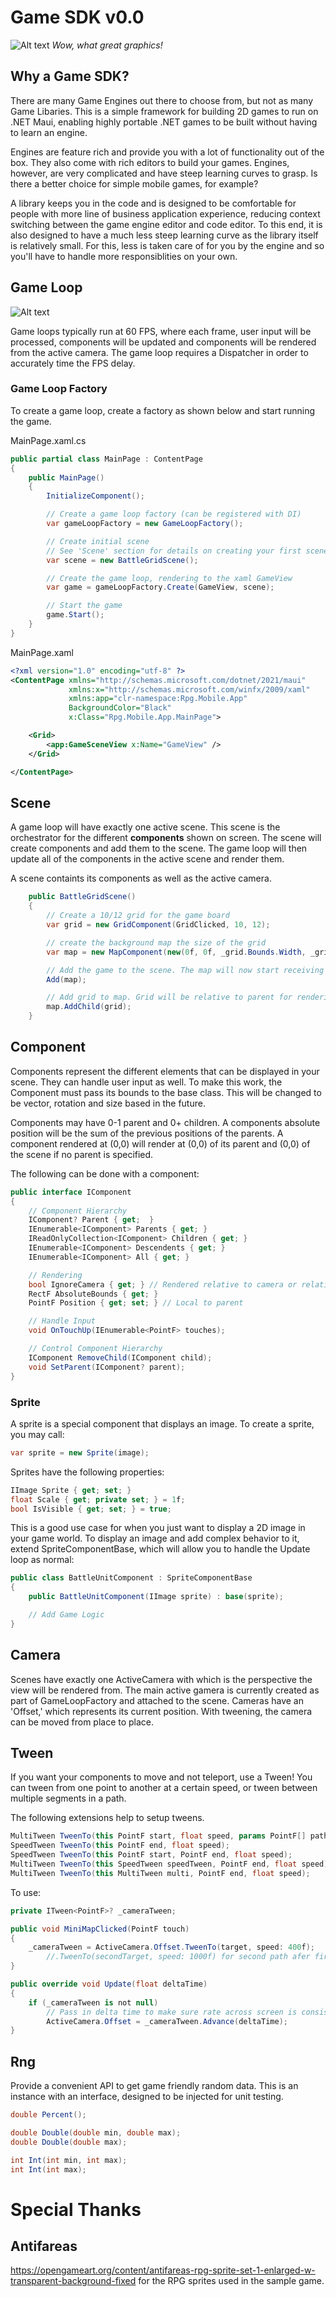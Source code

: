 # Game SDK v0.0

![Alt text](screenshot01.png)
_Wow, what great graphics!_

## Why a Game SDK?

There are many Game Engines out there to choose from, but not as many Game Libaries. This is a simple framework for building 2D games to run on .NET Maui, enabling highly portable .NET games to be built without having to learn an engine.

Engines are feature rich and provide you with a lot of functionality out of the box. They also come with rich editors to build your games. Engines, however, are very complicated and have steep learning curves to grasp. Is there a better choice for simple mobile games, for example?

A library keeps you in the code and is designed to be comfortable for people with more line of business application experience, reducing context switching between the game engine editor and code editor. To this end, it is also designed to have a much less steep learning curve as the library itself is relatively small. For this, less is taken care of for you by the engine and so you'll have to handle more responsiblities on your own.

## Game Loop

![Alt text](gameloop.png)

Game loops typically run at 60 FPS, where each frame, user input will be processed, components will be updated and components will be rendered from the active camera. The game loop requires a Dispatcher in order to accurately time the FPS delay.

### Game Loop Factory

To create a game loop, create a factory as shown below and start running the game.

MainPage.xaml.cs
``` csharp
public partial class MainPage : ContentPage
{
    public MainPage()
    {
        InitializeComponent();

        // Create a game loop factory (can be registered with DI)
        var gameLoopFactory = new GameLoopFactory();

        // Create initial scene
        // See 'Scene' section for details on creating your first scene
        var scene = new BattleGridScene();

        // Create the game loop, rendering to the xaml GameView
        var game = gameLoopFactory.Create(GameView, scene);

        // Start the game
        game.Start();
    }
}
```

MainPage.xaml
``` xml
<?xml version="1.0" encoding="utf-8" ?>
<ContentPage xmlns="http://schemas.microsoft.com/dotnet/2021/maui"
             xmlns:x="http://schemas.microsoft.com/winfx/2009/xaml"
             xmlns:app="clr-namespace:Rpg.Mobile.App"
             BackgroundColor="Black"
             x:Class="Rpg.Mobile.App.MainPage">

    <Grid>
        <app:GameSceneView x:Name="GameView" />
    </Grid>

</ContentPage>
```

## Scene

A game loop will have exactly one active scene. This scene is the orchestrator for the different __components__ shown on screen. The scene will create components and add them to the scene. The game loop will then update all of the components in the active scene and render them.

A scene containts its components as well as the active camera.

``` csharp
    public BattleGridScene()
    {
        // Create a 10/12 grid for the game board
        var grid = new GridComponent(GridClicked, 10, 12);

        // create the background map the size of the grid
        var map = new MapComponent(new(0f, 0f, _grid.Bounds.Width, _grid.Bounds.Height));

        // Add the game to the scene. The map will now start receiving updates and render requests
        Add(map);

        // Add grid to map. Grid will be relative to parent for rendering and hit detection.
        map.AddChild(grid);
    }
```

## Component

Components represent the different elements that can be displayed in your scene. They can handle user input as well. To make this work, the Component must pass its bounds to the base class. This will be changed to be vector, rotation and size based in the future.

Components may have 0-1 parent and 0+ children. A components absolute position will be the sum of the previous positions of the parents. A component rendered at (0,0) will render at (0,0) of its parent and (0,0) of the scene if no parent is specified.

The following can be done with a component:
``` csharp
public interface IComponent
{
    // Component Hierarchy
    IComponent? Parent { get;  }
    IEnumerable<IComponent> Parents { get; }
    IReadOnlyCollection<IComponent> Children { get; }
    IEnumerable<IComponent> Descendents { get; }
    IEnumerable<IComponent> All { get; }

    // Rendering
    bool IgnoreCamera { get; } // Rendered relative to camera or relative to screen
    RectF AbsoluteBounds { get; }
    PointF Position { get; set; } // Local to parent

    // Handle Input
    void OnTouchUp(IEnumerable<PointF> touches);

    // Control Component Hierarchy
    IComponent RemoveChild(IComponent child);
    void SetParent(IComponent? parent);
}
```

### Sprite

A sprite is a special component that displays an image. To create a sprite, you may call:

``` csharp
var sprite = new Sprite(image);
```

Sprites have the following properties:
``` csharp 
IImage Sprite { get; set; }
float Scale { get; private set; } = 1f;
bool IsVisible { get; set; } = true;
```

This is a good use case for when you just want to display a 2D image in your game world. To display an image and add complex behavior to it, extend SpriteComponentBase, which will allow you to handle the Update loop as normal:


``` csharp
public class BattleUnitComponent : SpriteComponentBase
{
    public BattleUnitComponent(IImage sprite) : base(sprite);

    // Add Game Logic
}
```

## Camera

Scenes have exactly one ActiveCamera with which is the perspective the view will be rendered from. The main active gamera is currently created as part of GameLoopFactory and attached to the scene. Cameras have an 'Offset,' which represents its current position. With tweening, the camera can be moved from place to place.

## Tween

If you want your components to move and not teleport, use a Tween! You can tween from one point to another at a certain speed, or tween between multiple segments in a path.

The following extensions help to setup tweens. 
``` csharp
MultiTween TweenTo(this PointF start, float speed, params PointF[] path);
SpeedTween TweenTo(this PointF end, float speed);
SpeedTween TweenTo(this PointF start, PointF end, float speed);
MultiTween TweenTo(this SpeedTween speedTween, PointF end, float speed);
MultiTween TweenTo(this MultiTween multi, PointF end, float speed);
```

To use:
``` csharp
private ITween<PointF>? _cameraTween;

public void MiniMapClicked(PointF touch)
{
    _cameraTween = ActiveCamera.Offset.TweenTo(target, speed: 400f);
        //.TweenTo(secondTarget, speed: 1000f) for second path afer first
}

public override void Update(float deltaTime)
{
    if (_cameraTween is not null)
        // Pass in delta time to make sure rate across screen is consistent if frames render at different speeds.
        ActiveCamera.Offset = _cameraTween.Advance(deltaTime);
}
```

## Rng

Provide a convenient API to get game friendly random data. This is an instance with an interface, designed to be injected for unit testing.

``` csharp
double Percent();

double Double(double min, double max);
double Double(double max);

int Int(int min, int max);
int Int(int max);
```

# Special Thanks

## Antifareas
https://opengameart.org/content/antifareas-rpg-sprite-set-1-enlarged-w-transparent-background-fixed for the RPG sprites used in the sample game.